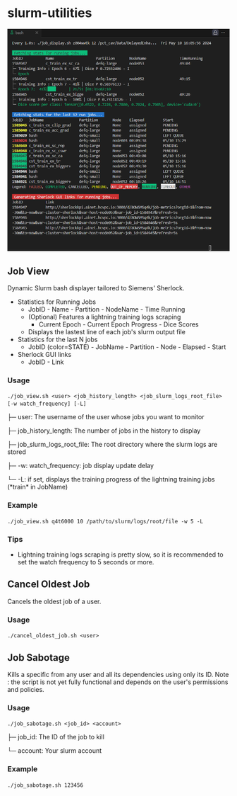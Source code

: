 # slurm-utilities

![image](docs/cool.png)

## Job View

Dynamic Slurm bash displayer tailored to Siemens' Sherlock.
- Statistics for Running Jobs
  - JobID - Name - Partition - NodeName - Time Running
  - (Optional) Features a lightning training logs scraping
    - Current Epoch - Current Epoch Progress - Dice Scores
  - Displays the lastest line of each job's slurm output file
- Statistics for the last N jobs
  - JobID (color=STATE) - JobName - Partition - Node - Elapsed - Start
- Sherlock GUI links
  - JobID - Link

### Usage

`./job_view.sh <user> <job_history_length> <job_slurm_logs_root_file> [-w watch_frequency] [-L]`

├─ user: The username of the user whose jobs you want to monitor

├─ job_history_length: The number of jobs in the history to display

├─ job_slurm_logs_root_file: The root directory where the slurm logs are stored

├─ -w: watch_frequency: job display update delay

└─ -L: if set, displays the training progress of the lightning training jobs (\*train\* in JobName)

### Example

`./job_view.sh q4t6000 10 /path/to/slurm/logs/root/file -w 5 -L`

### Tips

- Lightning training logs scraping is pretty slow, so it is recommended to set the watch frequency to 5 seconds or more.

## Cancel Oldest Job

Cancels the oldest job of a user.

### Usage

`./cancel_oldest_job.sh <user>`

## Job Sabotage

Kills a specific from any user and all its dependencies using only its ID.
Note : the script is not yet fully functional and depends on the user's permissions and policies.

### Usage

`./job_sabotage.sh <job_id> <account>`

├─ job_id: The ID of the job to kill

└─ account: Your slurm account

### Example

`./job_sabotage.sh 123456`
